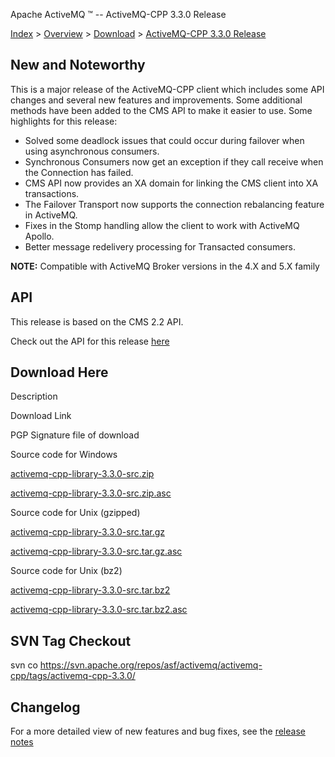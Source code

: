 Apache ActiveMQ ™ -- ActiveMQ-CPP 3.3.0 Release 

[Index](index.html) > [Overview](overview.html) > [Download](download.html) > [ActiveMQ-CPP 3.3.0 Release](activemq-cpp-330-release.html)

New and Noteworthy
------------------

This is a major release of the ActiveMQ-CPP client which includes some API changes and several new features and improvements. Some additional methods have been added to the CMS API to make it easier to use. Some highlights for this release:

*   Solved some deadlock issues that could occur during failover when using asynchronous consumers.
*   Synchronous Consumers now get an exception if they call receive when the Connection has failed.
*   CMS API now provides an XA domain for linking the CMS client into XA transactions.
*   The Failover Transport now supports the connection rebalancing feature in ActiveMQ.
*   Fixes in the Stomp handling allow the client to work with ActiveMQ Apollo.
*   Better message redelivery processing for Transacted consumers.

  

**NOTE:** Compatible with ActiveMQ Broker versions in the 4.X and 5.X family

API
---

This release is based on the CMS 2.2 API.

Check out the API for this release [here](http://activemq.apache.org/cms/api_docs/activemqcpp-3.3.0/html)

Download Here
-------------

Description

Download Link

PGP Signature file of download

Source code for Windows

[activemq-cpp-library-3.3.0-src.zip](http://www.apache.org/dyn/closer.cgi/activemq/activemq-cpp/source/activemq-cpp-library-3.3.0-src.zip)

[activemq-cpp-library-3.3.0-src.zip.asc](http://www.apache.org/dist/activemq/activemq-cpp/source/activemq-cpp-library-3.3.0-src.zip.asc)

Source code for Unix (gzipped)

[activemq-cpp-library-3.3.0-src.tar.gz](http://www.apache.org/dyn/closer.cgi/activemq/activemq-cpp/source/activemq-cpp-library-3.3.0-src.tar.gz)

[activemq-cpp-library-3.3.0-src.tar.gz.asc](http://www.apache.org/dist/activemq/activemq-cpp/source/activemq-cpp-library-3.3.0-src.tar.gz.asc)

Source code for Unix (bz2)

[activemq-cpp-library-3.3.0-src.tar.bz2](http://www.apache.org/dyn/closer.cgi/activemq/activemq-cpp/source/activemq-cpp-library-3.3.0-src.tar.bz2)

[activemq-cpp-library-3.3.0-src.tar.bz2.asc](http://www.apache.org/dist/activemq/activemq-cpp/source/activemq-cpp-library-3.3.0-src.tar.bz2.asc)

SVN Tag Checkout
----------------

svn co https://svn.apache.org/repos/asf/activemq/activemq-cpp/tags/activemq-cpp-3.3.0/

Changelog
---------

For a more detailed view of new features and bug fixes, see the [release notes](https://issues.apache.org/jira/secure/ReleaseNote.jspa?projectId=12311207&styleName=Html&version=12315668)

